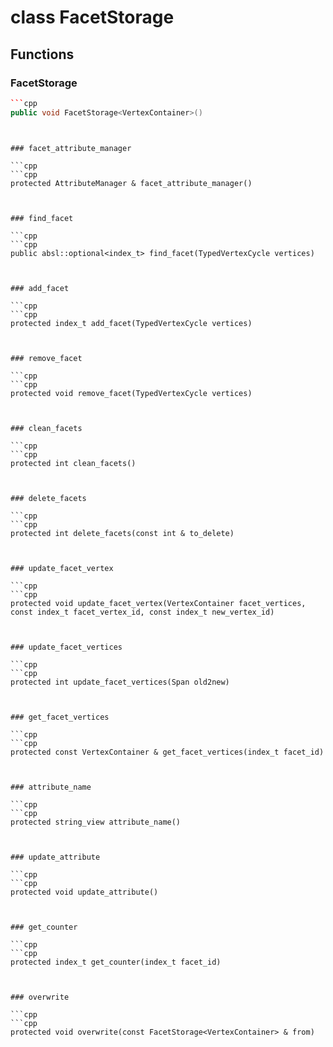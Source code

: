 # class FacetStorage


## Functions

### FacetStorage

```cpp
```cpp
public void FacetStorage<VertexContainer>()
```
```


### facet_attribute_manager

```cpp
```cpp
protected AttributeManager & facet_attribute_manager()
```
```


### find_facet

```cpp
```cpp
public absl::optional<index_t> find_facet(TypedVertexCycle vertices)
```
```


### add_facet

```cpp
```cpp
protected index_t add_facet(TypedVertexCycle vertices)
```
```


### remove_facet

```cpp
```cpp
protected void remove_facet(TypedVertexCycle vertices)
```
```


### clean_facets

```cpp
```cpp
protected int clean_facets()
```
```


### delete_facets

```cpp
```cpp
protected int delete_facets(const int & to_delete)
```
```


### update_facet_vertex

```cpp
```cpp
protected void update_facet_vertex(VertexContainer facet_vertices, const index_t facet_vertex_id, const index_t new_vertex_id)
```
```


### update_facet_vertices

```cpp
```cpp
protected int update_facet_vertices(Span old2new)
```
```


### get_facet_vertices

```cpp
```cpp
protected const VertexContainer & get_facet_vertices(index_t facet_id)
```
```


### attribute_name

```cpp
```cpp
protected string_view attribute_name()
```
```


### update_attribute

```cpp
```cpp
protected void update_attribute()
```
```


### get_counter

```cpp
```cpp
protected index_t get_counter(index_t facet_id)
```
```


### overwrite

```cpp
```cpp
protected void overwrite(const FacetStorage<VertexContainer> & from)
```
```




